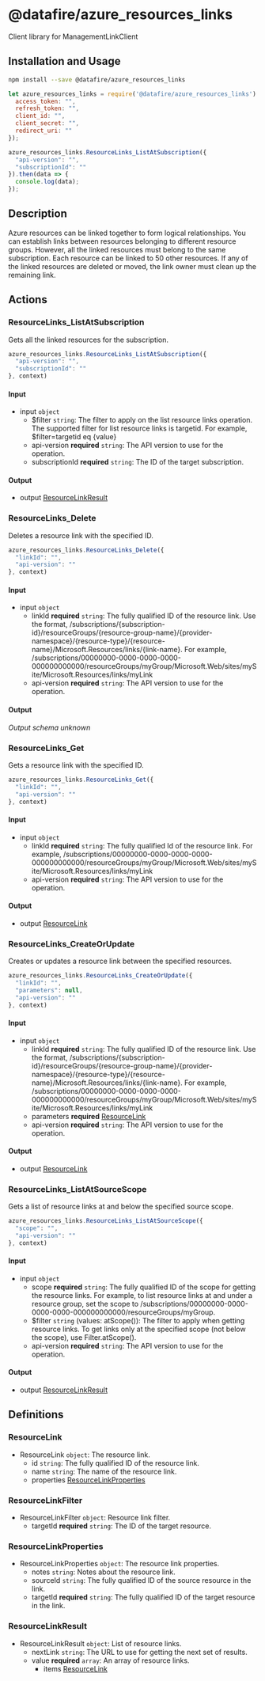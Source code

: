 # @datafire/azure_resources_links

Client library for ManagementLinkClient

## Installation and Usage
```bash
npm install --save @datafire/azure_resources_links
```
```js
let azure_resources_links = require('@datafire/azure_resources_links').create({
  access_token: "",
  refresh_token: "",
  client_id: "",
  client_secret: "",
  redirect_uri: ""
});

azure_resources_links.ResourceLinks_ListAtSubscription({
  "api-version": "",
  "subscriptionId": ""
}).then(data => {
  console.log(data);
});
```

## Description

Azure resources can be linked together to form logical relationships. You can establish links between resources belonging to different resource groups. However, all the linked resources must belong to the same subscription. Each resource can be linked to 50 other resources. If any of the linked resources are deleted or moved, the link owner must clean up the remaining link.

## Actions

### ResourceLinks_ListAtSubscription
Gets all the linked resources for the subscription.


```js
azure_resources_links.ResourceLinks_ListAtSubscription({
  "api-version": "",
  "subscriptionId": ""
}, context)
```

#### Input
* input `object`
  * $filter `string`: The filter to apply on the list resource links operation. The supported filter for list resource links is targetid. For example, $filter=targetid eq {value}
  * api-version **required** `string`: The API version to use for the operation.
  * subscriptionId **required** `string`: The ID of the target subscription.

#### Output
* output [ResourceLinkResult](#resourcelinkresult)

### ResourceLinks_Delete
Deletes a resource link with the specified ID.


```js
azure_resources_links.ResourceLinks_Delete({
  "linkId": "",
  "api-version": ""
}, context)
```

#### Input
* input `object`
  * linkId **required** `string`: The fully qualified ID of the resource link. Use the format, /subscriptions/{subscription-id}/resourceGroups/{resource-group-name}/{provider-namespace}/{resource-type}/{resource-name}/Microsoft.Resources/links/{link-name}. For example, /subscriptions/00000000-0000-0000-0000-000000000000/resourceGroups/myGroup/Microsoft.Web/sites/mySite/Microsoft.Resources/links/myLink
  * api-version **required** `string`: The API version to use for the operation.

#### Output
*Output schema unknown*

### ResourceLinks_Get
Gets a resource link with the specified ID.


```js
azure_resources_links.ResourceLinks_Get({
  "linkId": "",
  "api-version": ""
}, context)
```

#### Input
* input `object`
  * linkId **required** `string`: The fully qualified Id of the resource link. For example, /subscriptions/00000000-0000-0000-0000-000000000000/resourceGroups/myGroup/Microsoft.Web/sites/mySite/Microsoft.Resources/links/myLink
  * api-version **required** `string`: The API version to use for the operation.

#### Output
* output [ResourceLink](#resourcelink)

### ResourceLinks_CreateOrUpdate
Creates or updates a resource link between the specified resources.


```js
azure_resources_links.ResourceLinks_CreateOrUpdate({
  "linkId": "",
  "parameters": null,
  "api-version": ""
}, context)
```

#### Input
* input `object`
  * linkId **required** `string`: The fully qualified ID of the resource link. Use the format, /subscriptions/{subscription-id}/resourceGroups/{resource-group-name}/{provider-namespace}/{resource-type}/{resource-name}/Microsoft.Resources/links/{link-name}. For example, /subscriptions/00000000-0000-0000-0000-000000000000/resourceGroups/myGroup/Microsoft.Web/sites/mySite/Microsoft.Resources/links/myLink
  * parameters **required** [ResourceLink](#resourcelink)
  * api-version **required** `string`: The API version to use for the operation.

#### Output
* output [ResourceLink](#resourcelink)

### ResourceLinks_ListAtSourceScope
Gets a list of resource links at and below the specified source scope.


```js
azure_resources_links.ResourceLinks_ListAtSourceScope({
  "scope": "",
  "api-version": ""
}, context)
```

#### Input
* input `object`
  * scope **required** `string`: The fully qualified ID of the scope for getting the resource links. For example, to list resource links at and under a resource group, set the scope to /subscriptions/00000000-0000-0000-0000-000000000000/resourceGroups/myGroup.
  * $filter `string` (values: atScope()): The filter to apply when getting resource links. To get links only at the specified scope (not below the scope), use Filter.atScope().
  * api-version **required** `string`: The API version to use for the operation.

#### Output
* output [ResourceLinkResult](#resourcelinkresult)



## Definitions

### ResourceLink
* ResourceLink `object`: The resource link.
  * id `string`: The fully qualified ID of the resource link.
  * name `string`: The name of the resource link.
  * properties [ResourceLinkProperties](#resourcelinkproperties)

### ResourceLinkFilter
* ResourceLinkFilter `object`: Resource link filter.
  * targetId **required** `string`: The ID of the target resource.

### ResourceLinkProperties
* ResourceLinkProperties `object`: The resource link properties.
  * notes `string`: Notes about the resource link.
  * sourceId `string`: The fully qualified ID of the source resource in the link. 
  * targetId **required** `string`: The fully qualified ID of the target resource in the link.

### ResourceLinkResult
* ResourceLinkResult `object`: List of resource links.
  * nextLink `string`: The URL to use for getting the next set of results.
  * value **required** `array`: An array of resource links.
    * items [ResourceLink](#resourcelink)


